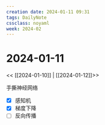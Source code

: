```yaml
---
creation date: 2024-01-11 09:31
tags: DailyNote
cssclass: noyaml
week: 2024-02
---
```


# 2024-01-11

<< [[2024-01-10]] | [[2024-01-12]]>>

手撕神经网络
- [x] 感知机
- [x] 梯度下降
- [ ] 反向传播